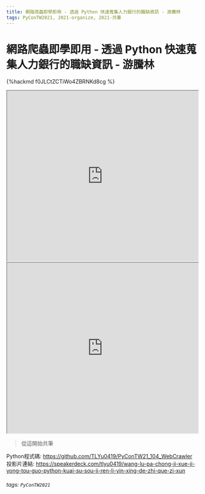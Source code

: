 ```yaml
---
title: 網路爬蟲即學即用 - 透過 Python 快速蒐集人力銀行的職缺資訊 - 游騰林
tags: PyConTW2021, 2021-organize, 2021-共筆
---
```


# 網路爬蟲即學即用 - 透過 Python 快速蒐集人力銀行的職缺資訊 - 游騰林

{%hackmd f0JLCtZCTiWo4ZBRNKd8cg %}

<iframe src="https://app.sli.do/event/ivxfwlde" height=450 width=100%></iframe>

<iframe src="https://wall.sli.do/event/ivxfwlde?section=185780ab-e050-4949-9fd8-da2fdc1b4be1" height=450 width=100%></iframe>

> 從這開始共筆

Python程式碼:
https://github.com/TLYu0419/PyConTW21_104_WebCrawler
投影片連結:
https://speakerdeck.com/tlyu0419/wang-lu-pa-chong-ji-xue-ji-yong-tou-guo-python-kuai-su-sou-ji-ren-li-yin-xing-de-zhi-que-zi-xun
###### tags: `PyConTW2021`
